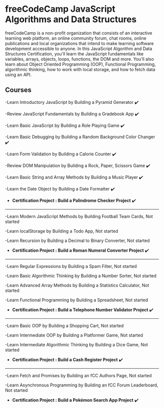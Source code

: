 # freeCodeCamp JavaScript Algorithms and Data Structures

freeCodeCamp is a non-profit organization that consists of an interactive learning web platform, an online community forum, chat rooms, online publications and local organizations that intend to make learning software development accessible to anyone.
In this JavaScript Algorithm and Data Structures Certification, you'll learn the JavaScript fundamentals like variables, arrays, objects, loops, functions, the DOM and more.
You'll also learn about Object Oriented Programming (OOP), Functional Programming, algorithmic thinking, how to work with local storage, and how to fetch data using an API.


## Courses
-Learn Introductory JavaScript by Building a Pyramid Generator ✔️

-Review JavaScript Fundamentals by Building a Gradebook App ✔️

-Learn Basic JavaScript by Building a Role Playing Game ✔️

-Learn Basic Debugging by Building a Random Background Color Changer ✔️

-Learn Form Validation by Building a Calorie Counter ✔️

-Review DOM Manipulation by Building a Rock, Paper, Scissors Game ✔️

-Learn Basic String and Array Methods by Building a Music Player ✔️

-Learn the Date Object by Building a Date Formatter ✔️

- **Certification Project : Build a Palindrome Checker Project** ✔️
---
-Learn Modern JavaScript Methods by Building Football Team Cards, Not started

-Learn localStorage by Building a Todo App, Not started

-Learn Recursion by Building a Decimal to Binary Converter, Not started

- **Certification Project : Build a Roman Numeral Converter Project** ✔️
---
-Learn Regular Expressions by Building a Spam Filter, Not started

-Learn Basic Algorithmic Thinking by Building a Number Sorter, Not started

-Learn Advanced Array Methods by Building a Statistics Calculator, Not started

-Learn Functional Programming by Building a Spreadsheet, Not started

- **Certification Project : Build a Telephone Number Validator Project** ✔️
---
-Learn Basic OOP by Building a Shopping Cart, Not started

-Learn Intermediate OOP by Building a Platformer Game, Not started

-Learn Intermediate Algorithmic Thinking by Building a Dice Game, Not started

- **Certification Project : Build a Cash Register Project** ✔️
---
-Learn Fetch and Promises by Building an fCC Authors Page, Not started

-Learn Asynchronous Programming by Building an fCC Forum Leaderboard, Not started

- **Certification Project : Build a Pokémon Search App Project** ✔️
